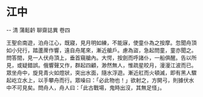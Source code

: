 # 江中

-- 清 蒲鬆䶖 聊齋誌異 卷四

王聖俞南遊，泊舟江心，既寢，見月明如練，不能寐，使童仆為之按摩。忽聞舟頂如小兒行，踏蘆蓆作響，遠自舟尾來，漸近艙戶。慮為盜，急起問童，童亦聞之。問答間，見一人伏舟頂上，垂首窺艙內。大愕，按劍而呼諸仆，一船俱醒。告以所見，或疑錯誤。俄響聲又作，群起四顧，渺然無人，惟疏星皎月，漫漫江波而已。眾坐舟中，旋見青火如燈狀，突出水面，隨水浮遊。漸近舡而火頓滅，即有黑人驟起屹立水上，以手攀舟而行。眾噪曰：「必此物也！」欲射之，方開弓，則據伏水中不可見矣。問舟人，舟人曰：「此古戰場，鬼時出沒，其無足怪」。